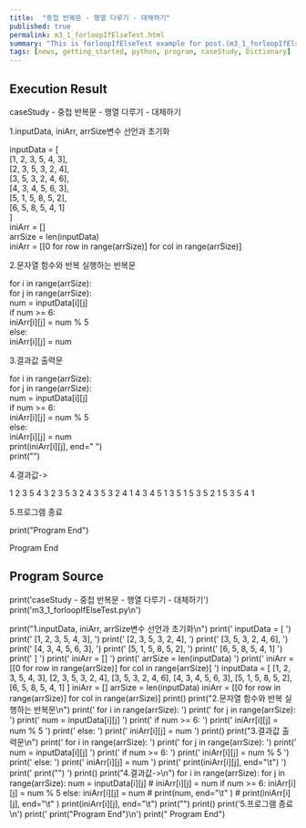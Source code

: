 ```yaml
---
title:  "중첩 반복문 - 행열 다루기 - 대체하기"
published: true
permalink: m3_1_forloopIfElseTest.html
summary: "This is forloopIfElseTest example for post.(m3_1_forloopIfElseTest)"
tags: [news, getting_started, python, program, caseStudy, Dictionary]
---
```


## Execution Result

caseStudy - 중첩 반복문 - 행열 다루기 - 대체하기

1.inputData, iniArr, arrSize변수 선언과 초기화

  inputData = [                 
      [1, 2, 3, 5, 4, 3],  
      [2, 3, 5, 3, 2, 4],  
      [3, 5, 3, 2, 4, 6],  
      [4, 3, 4, 5, 6, 3],  
      [5, 1, 5, 8, 5, 2],  
      [6, 5, 8, 5, 4, 1]   
  ]  
  iniArr = []  
  arrSize = len(inputData)  
  iniArr = [[0 for row in range(arrSize)] for col in range(arrSize)]  

2.문자열 함수와 반복 실행하는 반복문

  for i in range(arrSize):             
      for j in range(arrSize):  
          num = inputData[i][j]  
          if num >= 6:  
              iniArr[i][j] = num % 5  
          else:  
              iniArr[i][j] = num  

3.결과값 출력문

  for i in range(arrSize):             
      for j in range(arrSize):  
          num = inputData[i][j]  
          if num >= 6:  
              iniArr[i][j] = num % 5  
          else:  
              iniArr[i][j] = num  
          print(iniArr[i][j], end="	")  
      print("")  

4.결과값->

1	2	3	5	4	3
2	3	5	3	2	4
3	5	3	2	4	1
4	3	4	5	1	3
5	1	5	3	5	2
1	5	3	5	4	1

5.프로그램 종료

  print("Program End")

  Program End

## Program Source

print('caseStudy - 중첩 반복문 - 행열 다루기 - 대체하기')
print('m3_1_forloopIfElseTest.py\n')

print("1.inputData, iniArr, arrSize변수 선언과 초기화\n")
print('  inputData = [                 ')
print('      [1, 2, 3, 5, 4, 3],  ')
print('      [2, 3, 5, 3, 2, 4],  ')
print('      [3, 5, 3, 2, 4, 6],  ')
print('      [4, 3, 4, 5, 6, 3],  ')
print('      [5, 1, 5, 8, 5, 2],  ')
print('      [6, 5, 8, 5, 4, 1]   ')
print('  ]  ')
print('  iniArr = []  ')
print('  arrSize = len(inputData)  ')
print('  iniArr = [[0 for row in range(arrSize)] for col in range(arrSize)]  ')
inputData = [
    [1, 2, 3, 5, 4, 3],
    [2, 3, 5, 3, 2, 4],
    [3, 5, 3, 2, 4, 6],
    [4, 3, 4, 5, 6, 3],
    [5, 1, 5, 8, 5, 2],
    [6, 5, 8, 5, 4, 1]
]
iniArr = []
arrSize = len(inputData)
iniArr = [[0 for row in range(arrSize)] for col in range(arrSize)]
print()
print("2.문자열 함수와 반복 실행하는 반복문\n")
print('  for i in range(arrSize):             ')
print('      for j in range(arrSize):  ')
print('          num = inputData[i][j]  ')
print('          if num >= 6:  ')
print('              iniArr[i][j] = num % 5  ')
print('          else:  ')
print('              iniArr[i][j] = num  ')
print()
print("3.결과값 출력문\n")
print('  for i in range(arrSize):             ')
print('      for j in range(arrSize):  ')
print('          num = inputData[i][j]  ')
print('          if num >= 6:  ')
print('              iniArr[i][j] = num % 5  ')
print('          else:  ')
print('              iniArr[i][j] = num  ')
print('          print(iniArr[i][j], end="\t")  ')
print('      print("")  ')
print()
print("4.결과값->\n")
for i in range(arrSize):
    for j in range(arrSize):
        num = inputData[i][j]
        # iniArr[i][j] = num
        if num >= 6:
            iniArr[i][j] = num % 5
        else:
            iniArr[i][j] = num
        # print(num, end="\t" )
        # print(iniArr[i][j], end="\t" )
        print(iniArr[i][j], end="\t")
    print("")
print()
print('5.프로그램 종료\n')
print('  print("Program End")\n')
print("  Program End")
